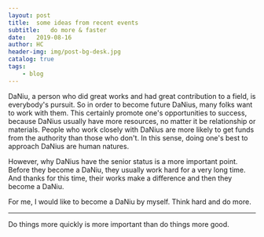 ```yaml
---
layout: post
title:  some ideas from recent events
subtitle:   do more & faster
date:   2019-08-16
author: HC
header-img: img/post-bg-desk.jpg
catalog: true
tags:
    - blog
---
```


DaNiu, a person who did great works and had great contribution to a field, is 
everybody's pursuit. So in order to become future DaNius, many folks want to 
work with them. This certainly promote one's opportunities to success, because
DaNius usually have more resources, no matter it be relationship or materials.
People who work closely with DaNius are more likely to get funds from the 
authority than those who don't. In this sense, doing one's best to approach 
DaNius are human natures.

However, why DaNius have the senior status is a more important point. Before 
they become a DaNiu, they usually work hard for a very long time. And thanks 
for this time, their works make a difference and then they become a DaNiu.

For me, I would like to become a DaNiu by myself. Think hard and do more.


----
Do things more quickly is more important than do things more good.
